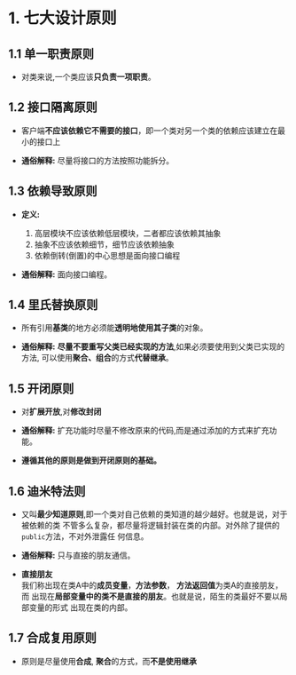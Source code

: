 # 1. 七大设计原则
## 1.1 单一职责原则
  * 对类来说,一个类应该**只负责一项职责**。

## 1.2 接口隔离原则
  * 客户端**不应该依赖它不需要的接口**，即一个类对另一个类的依赖应该建立在最小的接口上

  * **通俗解释:** 尽量将接口的方法按照功能拆分。

## 1.3 依赖导致原则
  * **定义:**
    1. 高层模块不应该依赖低层模块，二者都应该依赖其抽象
    2. 抽象不应该依赖细节，细节应该依赖抽象
    3. 依赖倒转(倒置)的中心思想是面向接口编程


  * **通俗解释:** 面向接口编程。

## 1.4 里氏替换原则
  * 所有引用**基类**的地方必须能**透明地使用其子类**的对象。

  * **通俗解释:** **尽量不要重写父类已经实现的方法**,如果必须要使用到父类已实现的方法,
    可以使用**聚合、组合**的方式**代替继承**。

## 1.5 开闭原则
  * 对**扩展开放**,对**修改封闭**

  * **通俗解释:** 扩充功能时尽量不修改原来的代码,而是通过添加的方式来扩充功能。

  * **遵循其他的原则是做到开闭原则的基础。**

## 1.6 迪米特法则
  * 又叫**最少知道原则**,即一个类对自己依赖的类知道的越少越好。也就是说，对于被依赖的类
    不管多么复杂，都尽量将逻辑封装在类的内部。对外除了提供的`public`方法，不对外泄露任
    何信息。

  * **通俗解释:** 只与直接的朋友通信。

  * **直接朋友** <br/>
    我们称出现在类A中的**成员变量**，**方法参数**， **方法返回值**为类A的直接朋友，而
    出现在**局部变量中的类不是直接的朋友**。也就是说，陌生的类最好不要以局部变量的形式
    出现在类的内部。

## 1.7 合成复用原则
  * 原则是尽量使用**合成**, **聚合**的方式，而**不是使用继承**
